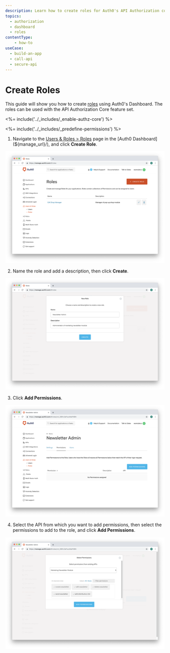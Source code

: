 ```yaml
---
description: Learn how to create roles for Auth0's API Authorization core feature using the Auth0 Management Dashboard.
topics:
  - authorization
  - dashboard
  - roles
contentType: 
    - how-to
useCase:
  - build-an-app
  - call-api
  - secure-api
---
```

# Create Roles

This guide will show you how to create [roles](/authorization/concepts/rbac) using Auth0's Dashboard. The roles can be used with the API Authorization Core feature set.

<%= include('../_includes/_enable-authz-core') %>

<%= include('../_includes/_predefine-permissions') %>

1. Navigate to the [Users & Roles > Roles](${manage_url}/#/roles) page in the [Auth0 Dashboard](${manage_url}/), and click **Create Role**.

![Click Create Role](/media/articles/authorization/role-list.png)

2. Name the role and add a description, then click **Create**.

![Add Role](/media/articles/authorization/role-name-role.png)

3. Click **Add Permissions**.

![Add Permissions](/media/articles/authorization/role-def-empty-permissions.png)

4. Select the API from which you want to add permissions, then select the permissions to add to the role, and click **Add Permissions**.

![Add Permissions to Roles](/media/articles/authorization/role-select-add-permissions.png)